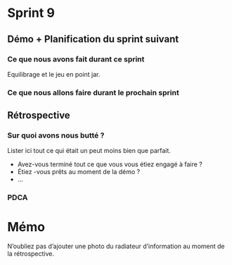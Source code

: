 # Sprint 9

## Démo + Planification du sprint suivant

### Ce que nous avons fait durant ce sprint
Equilibrage et le jeu en point jar.

### Ce que nous allons faire durant le prochain sprint


## Rétrospective

### Sur quoi avons nous butté ?
Lister ici tout ce qui était un peut moins bien que parfait.
* Avez-vous terminé tout ce que vous vous étiez engagé à faire ?
* Étiez -vous prêts au moment de la démo ?
* ...

### PDCA


# Mémo
N’oubliez pas d’ajouter une photo du radiateur d’information au moment de la rétrospective.